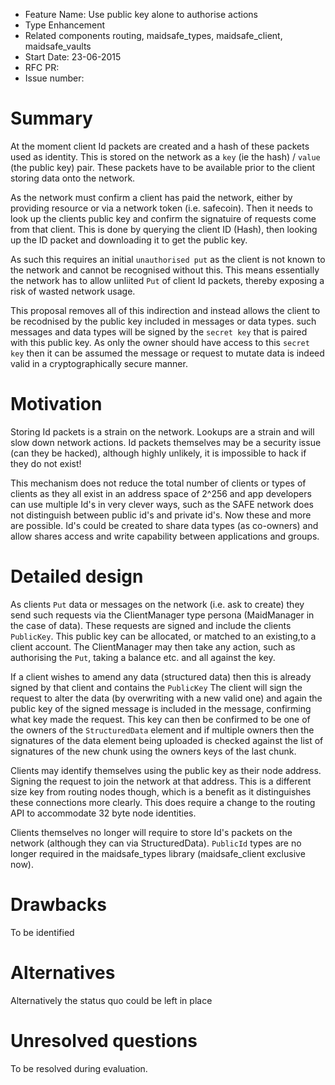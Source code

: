 - Feature Name: Use public key alone to authorise actions 
- Type Enhancement
- Related components routing, maidsafe_types, maidsafe_client, maidsafe_vaults
- Start Date: 23-06-2015
- RFC PR: 
- Issue number: 

# Summary

At the moment client Id packets are created and a hash of these packets used as identity.
This is stored on the network as a `key` (ie the hash) / `value` (the public key) pair.
These packets have to be available prior to the client storing data onto the network. 

As the network must confirm a client has paid the network, either by providing resource
or via a network token (i.e. safecoin). Then it needs to look up the clients public key 
and confirm the signatuire of requests come from that client. This is done by querying 
the client ID (Hash), then looking up the ID packet and downloading it to get the public key.

As such this requires an initial `unauthorised put` as the client is not known to the 
network and cannot be recognised without this. This means essentially the network has to 
allow unliited `Put` of client Id packets, thereby exposing a risk of wasted network usage.

This proposal removes all of this indirection and instead allows the client to be recodnised
by the public key included in messages or data types. such messages and data types will be 
signed by the `secret key` that is paired with this public key. As only the owner should have
access to this `secret key` then it can be assumed the message or request to mutate data is 
indeed valid in a cryptographically secure manner.

# Motivation

Storing Id packets is a strain on the network. Lookups are a strain and will slow down
network actions. Id packets themselves may be a security issue (can they be hacked), although
highly unlikely, it is impossible to hack if they do not exist! 

This mechanism does not reduce the total number of clients or types of clients as they all exist 
in an address space of 2^256 and app developers can use multiple Id's in very clever ways, such 
as the SAFE network does not distinguish between public id's and private id's. Now these and more are possible.
Id's could be created to share data types (as co-owners) and allow shares access and write capability
between applications and groups. 

# Detailed design

As clients `Put` data or messages on the network (i.e. ask to create) they send such requests via the 
ClientManager type persona (MaidManager in the case of data). These requests are signed and include the
clients `PublicKey`. This public key can be allocated, or matched to an existing,to a client account. 
The ClientManager may then take any action, such as authorising the `Put`, taking a balance etc. and all against the key. 

If a client wishes to amend any data (structured data) then this is already signed by that client and contains the 
`PublicKey` The client will sign the request to alter the data (by overwriting with a new valid one) and again
the public key of the signed message is included in the message, confirming what key made the request. This key
can then be confirmed to be one of the owners of the `StructuredData` element and if multiple owners
then the signatures of the data element being uploaded is checked against the list of signatures of the new chunk
using the owners keys of the last chunk. 

Clients may identify themselves using the public key as their node address. Signing the request to join the network 
at that address. This is a different size key from routing nodes though, which is a benefit as it distinguishes these
connections more clearly. This does require a change to the routing API to accommodate 32 byte node identities.

Clients themselves no longer will require to store Id's packets on the network (although they can via StructuredData).
`PublicId` types are no longer required in the maidsafe_types library (maidsafe_client exclusive now).

# Drawbacks

To be identified

# Alternatives

Alternatively the status quo could be left in place

# Unresolved questions

To be resolved during evaluation.
